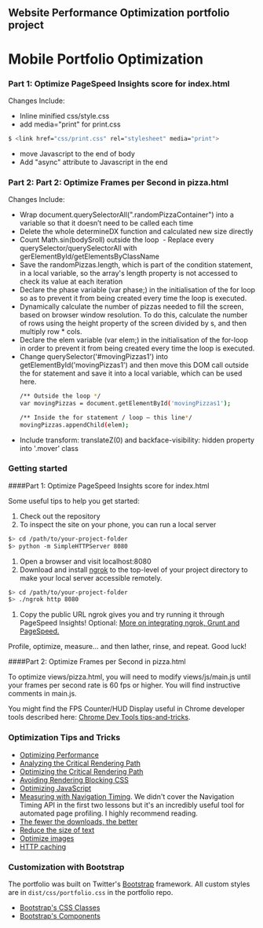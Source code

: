 ## Website Performance Optimization portfolio project

# Mobile Portfolio Optimization




### Part 1: Optimize PageSpeed Insights score for index.html
Changes Include:
  - Inline minified css/style.css
  - add media="print" for print.css
  ```sh
$ <link href="css/print.css" rel="stylesheet" media="print">
  ```
  - move Javascript to the end of body
  - Add "async" attribute to Javascript in the end
  


  
### Part 2: Part 2: Optimize Frames per Second in pizza.html
Changes Include:
  - Wrap document.querySelectorAll(".randomPizzaContainer") into a variable so that it doesn’t need to be called each time 
  - Delete the whole determineDX function and calculated new size directly
  - Count Math.sin(bodySroll) outside the loop
  - Replace every querySelector/querySelectorAll with gerElementById/getElementsByClassName
  - Save the randomPizzas.length, which is part of the condition statement, in a local variable, so the array's length property is not accessed to check its value at each iteration
  - Declare the phase variable (var phase;) in the initialisation of the for loop so as to prevent it from being created every time the loop is executed.
  - Dynamically calculate the number of pizzas needed to fill the screen, based on browser window resolution. To do this, calculate the number of rows using the height property of the screen divided by s, and then multiply row * cols.
  - Declare the elem variable (var elem;) in the initialisation of the for-loop in order to prevent it from being created every time the loop is executed.
  - Change querySelector('#movingPizzas1') into getElementById('movingPizzas1') and then move this DOM call outside the for statement and save it into a local variable, which can be used here.
      ```sh
      /** Outside the loop */
      var movingPizzas = document.getElementById('movingPizzas1');

      /** Inside the for statement / loop – this line*/
      movingPizzas.appendChild(elem);
      ```
  - Include transform: translateZ(0) and backface-visibility: hidden property into '.mover' class


### Getting started

####Part 1: Optimize PageSpeed Insights score for index.html

Some useful tips to help you get started:

1. Check out the repository
1. To inspect the site on your phone, you can run a local server

  ```bash
  $> cd /path/to/your-project-folder
  $> python -m SimpleHTTPServer 8080
  ```

1. Open a browser and visit localhost:8080
1. Download and install [ngrok](https://ngrok.com/) to the top-level of your project directory to make your local server accessible remotely.

  ``` bash
  $> cd /path/to/your-project-folder
  $> ./ngrok http 8080
  ```

1. Copy the public URL ngrok gives you and try running it through PageSpeed Insights! Optional: [More on integrating ngrok, Grunt and PageSpeed.](http://www.jamescryer.com/2014/06/12/grunt-pagespeed-and-ngrok-locally-testing/)

Profile, optimize, measure... and then lather, rinse, and repeat. Good luck!

####Part 2: Optimize Frames per Second in pizza.html

To optimize views/pizza.html, you will need to modify views/js/main.js until your frames per second rate is 60 fps or higher. You will find instructive comments in main.js. 

You might find the FPS Counter/HUD Display useful in Chrome developer tools described here: [Chrome Dev Tools tips-and-tricks](https://developer.chrome.com/devtools/docs/tips-and-tricks).

### Optimization Tips and Tricks
* [Optimizing Performance](https://developers.google.com/web/fundamentals/performance/ "web performance")
* [Analyzing the Critical Rendering Path](https://developers.google.com/web/fundamentals/performance/critical-rendering-path/analyzing-crp.html "analyzing crp")
* [Optimizing the Critical Rendering Path](https://developers.google.com/web/fundamentals/performance/critical-rendering-path/optimizing-critical-rendering-path.html "optimize the crp!")
* [Avoiding Rendering Blocking CSS](https://developers.google.com/web/fundamentals/performance/critical-rendering-path/render-blocking-css.html "render blocking css")
* [Optimizing JavaScript](https://developers.google.com/web/fundamentals/performance/critical-rendering-path/adding-interactivity-with-javascript.html "javascript")
* [Measuring with Navigation Timing](https://developers.google.com/web/fundamentals/performance/critical-rendering-path/measure-crp.html "nav timing api"). We didn't cover the Navigation Timing API in the first two lessons but it's an incredibly useful tool for automated page profiling. I highly recommend reading.
* <a href="https://developers.google.com/web/fundamentals/performance/optimizing-content-efficiency/eliminate-downloads.html">The fewer the downloads, the better</a>
* <a href="https://developers.google.com/web/fundamentals/performance/optimizing-content-efficiency/optimize-encoding-and-transfer.html">Reduce the size of text</a>
* <a href="https://developers.google.com/web/fundamentals/performance/optimizing-content-efficiency/image-optimization.html">Optimize images</a>
* <a href="https://developers.google.com/web/fundamentals/performance/optimizing-content-efficiency/http-caching.html">HTTP caching</a>

### Customization with Bootstrap
The portfolio was built on Twitter's <a href="http://getbootstrap.com/">Bootstrap</a> framework. All custom styles are in `dist/css/portfolio.css` in the portfolio repo.

* <a href="http://getbootstrap.com/css/">Bootstrap's CSS Classes</a>
* <a href="http://getbootstrap.com/components/">Bootstrap's Components</a>
